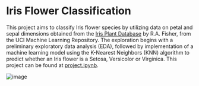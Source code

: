 # Iris Flower Classification 

This project aims to classify Iris flower species by utilizing data on petal and sepal dimensions obtained from the [Iris Plant Database](https://archive.ics.uci.edu/ml/datasets/iris) by R.A. Fisher, from the UCI Machine Learning Repository. The exploration begins with a preliminary exploratory data analysis (EDA), followed by implementation of a machine learning model using the K-Nearest Neighbors (KNN) algorithm to predict whether an Iris flower is a Setosa, Versicolor or Virginica. This project can be found at [project.ipynb](https://github.com/jsscachen/Iris-Flower-Classification/blob/main/iris_flower_project.ipynb).

![image](https://github.com/user-attachments/assets/a0f4678d-4e95-4104-93ec-ed94eab07c83)
